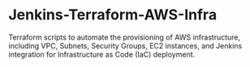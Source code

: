 # Jenkins-Terraform-AWS-Infra
Terraform scripts to automate the provisioning of AWS infrastructure, including VPC, Subnets, Security Groups, EC2 instances, and Jenkins integration for Infrastructure as Code (IaC) deployment.
